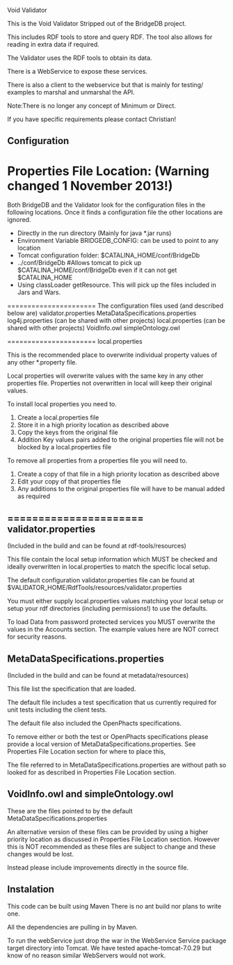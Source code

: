 Void Validator

This is the Void Validator Stripped out of the BridgeDB project.

This includes RDF tools to store and query RDF. 
The tool also allows for reading in extra data if required.

The Validator uses the RDF tools to obtain its data.

There is a WebService to expose these services.

There is also a client to the webservice but that is mainly for testing/ examples to marshal and unmarshal the API.

Note:There is no longer any concept of Minimum or Direct.

If you have specific requirements please contact Christian!

Configuration 
-------------
Properties File Location:   (Warning changed 1 November 2013!)
========================
Both BridgeDB and the Validator look for the configuration files in the following locations. 
Once it finds a configuration file the other locations are ignored. 
* Directly in the run directory  (Mainly for java *.jar runs)
* Environment Variable BRIDGEDB_CONFIG: can be used to point to any location
* Tomcat configuration folder: $CATALINA_HOME/conf/BridgeDb
* ../conf/BridgeDb                 #Allows tomcat to pick up $CATALINA_HOME/conf/BridgeDb even if it can not get $CATALINA_HOME
* Using classLoader getResource. This will pick up the files included in Jars and Wars.

======================
The configuration files used (and described below are)
validator.properties
MetaDataSpecifications.properties
log4j.properties (can be shared with other projects)
local.properties (can be shared with other projects)
VoidInfo.owl
simpleOntology.owl

======================
local.properties

This is the recommended place to overwrite individual property values of any other *.property file.

Local properties will overwrite values with the same key in any other properties file.
Properties not overwritten in local will keep their original values.

To install local properties you need to.
1. Create a local.properties file
2. Store it in a high priority location as described above
3. Copy the keys from the original file 
4. Addition Key values pairs added to the original properties file will not be blocked by a local.properties file

To remove all properties from a properties file you will need to.
1. Create a copy of that file in a high priority location as described above
2. Edit your copy of that properties file
3. Any additions to the original properties file will have to be manual added as required

======================
validator.properties 
------------
(Included in the build and can be found at rdf-tools/resources)

This file contain the local setup information which MUST be checked and ideally overwritten in local.properties to match the specific local setup.

The default configuration validator.properties file can be found at
	$VALIDATOR_HOME/RdfTools/resources/validator.properties
		
You must either supply local.properties values matching your local setup 
or setup your rdf directories (including permissions!) to use the defaults. 

To load Data from password protected services you MUST overwrite the values in the Accounts section. 
The example values here are NOT correct for security reasons.

MetaDataSpecifications.properties
---------------------------------
(Included in the build and can be found at metadata/resources)

This file list the specification that are loaded.

The default file includes a test specification that us currently required for unit tests including the client tests.

The default file also included the OpenPhacts specifications.

To remove either or both the test or OpenPhacts specifications please provide a local version of MetaDataSpecifications.properties.
See Properties File Location section for where to place this,

The file referred to in MetaDataSpecifications.properties are without path so looked for as described in Properties File Location section.

VoidInfo.owl and simpleOntology.owl
------------------------------------
These are the files pointed to by the default MetaDataSpecifications.properties

An alternative version of these files can be provided by using a higher priority location as discussed in Properties File Location section.
However this is NOT recommended as these files are subject to change and these changes would be lost.

Instead please include improvements directly in the source file.

Instalation
------------
This code can be built using Maven
There is no ant build nor plans to write one.

All the dependencies are pulling in by Maven.

To run the webService just drop the war in the WebService Service package target directory into Tomcat.
We have tested apache-tomcat-7.0.29 but know of no reason similar WebServers would not work.



